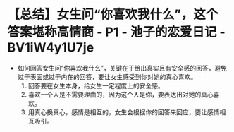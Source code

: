 # 【总结】女生问“你喜欢我什么”，这个答案堪称高情商 - P1 - 池子的恋爱日记 - BV1iW4y1U7je

-   如何回答女生问“你喜欢我什么”，关键在于给出真实且有安全感的回答，避免过于表面或过于内在的回答，要让女生感受到你对她的真心喜欢。
    1.  回答要在女生本身，给女生一定程度上的安全感。
    2.  喜欢一个人是不需要理由的，因为这个人是你，要表达出对她的真心喜欢。
    3.  用真心换真心，感情是相互的，女生会根据你的回答来回应，要让感情相互吸引。
